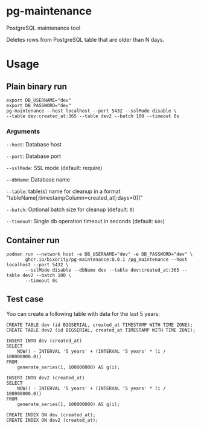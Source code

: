 # pg-maintenance

PostgreSQL maintenance tool

Deletes rows from PostgreSQL table that are older than N days.

# Usage

## Plain binary run
```shell
export DB_USERNAME="dev"
export DB_PASSWORD="dev"
pg-maintenance --host localhost --port 5432 --sslMode disable \
--table dev:created_at:365 --table dev2 --batch 100 --timeout 0s
```

### Arguments

`--host`: Database host

`--port`: Database port

`--sslMode`: SSL mode (default: require)

`--dbName`: Database name

`--table`: table(s) name for cleanup in a format "tableName\[:timestampColumn=created_at\[:days=0\]\]"

`--batch`: Optional batch size for cleanup (default: `0`)

`--timeout`: Single db operation timeout in seconds (default: `60s`)


## Container run
```shell
podman run --network host -e DB_USERNAME="dev" -e DB_PASSWORD="dev" \
       ghcr.io/bixority/pg-maintenance:0.0.1 /pg_maintenance --host localhost --port 5432 \
       --sslMode disable --dbName dev --table dev:created_at:365 --table dev2 --batch 100 \
       --timeout 0s
```


## Test case

You can create a following table with data for the last 5 years:

```postgresql
CREATE TABLE dev (id BIGSERIAL, created_at TIMESTAMP WITH TIME ZONE);
CREATE TABLE dev2 (id BIGSERIAL, created_at TIMESTAMP WITH TIME ZONE);

INSERT INTO dev (created_at)
SELECT 
    NOW() - INTERVAL '5 years' + (INTERVAL '5 years' * (i / 100000000.0))
FROM 
    generate_series(1, 100000000) AS g(i);

INSERT INTO dev2 (created_at)
SELECT
    NOW() - INTERVAL '5 years' + (INTERVAL '5 years' * (i / 100000000.0))
FROM
    generate_series(1, 100000000) AS g(i);

CREATE INDEX ON dev (created_at);
CREATE INDEX ON dev2 (created_at);
```
